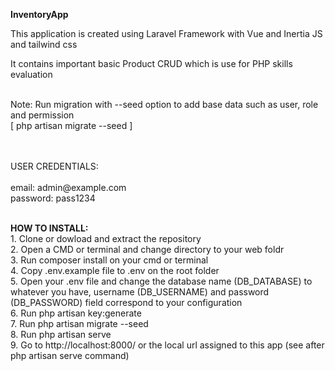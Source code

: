<p><strong>InventoryApp</strong></p>
<p>This application is created using Laravel Framework with Vue and Inertia JS and tailwind css </p>
<p>It contains important basic Product CRUD which is use for PHP skills evaluation <br /> 
<br/>
<p>Note: Run migration with --seed option to add base data such as user, role and permission <br/>[ php artisan migrate --seed ]</p>
<br/><br/>
USER CREDENTIALS:
<br/><br/>
email: admin@example.com <br/>
password: pass1234 <br/>
<br/>

<p><strong>HOW TO INSTALL:</strong>
<br/>
1. Clone or dowload and extract the repository
<br/>
2. Open a CMD or terminal and change directory to your web foldr
<br/>
3. Run composer install on your cmd or terminal
<br/>
4. Copy .env.example file to .env on the root folder
<br/>
5. Open your .env file and change the database name (DB_DATABASE) to whatever you have, username (DB_USERNAME) and password (DB_PASSWORD) field correspond to your configuration
<br/>
6. Run php artisan key:generate
<br/>
7. Run php artisan migrate --seed
<br/>
8. Run php artisan serve
<br/>
9. Go to http://localhost:8000/ or the local url assigned to this app (see after php artisan serve command)
<br/>
</p>
